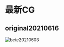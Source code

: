 # 最新CG

## original20210616

![bete20210603](https://cdn.jsdelivr.net/gh/Rcrwrate/benghuai/.gitbook/assets/original20210616.png)

